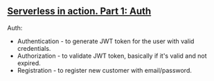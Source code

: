 [Serverless in action. Part 1: Auth](https://orestkyrylchuk.com/serverless-in-action-part-1)
----
Auth:
* Authentication - to generate JWT token for the user with valid credentials.
* Authorization - to validate JWT token, basically if it's valid and not expired.
* Registration - to register new customer with email/password.
